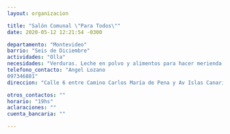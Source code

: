 ```yaml
---
layout: organizacion

title: "Salón Comunal \"Para Todos\""
date: 2020-05-12 12:21:54 -0300

departamento: "Montevideo"
barrio: "Seis de Diciembre"
actividades: "Olla"
necesidades: "Verduras. Leche en polvo y alimentos para hacer merienda los sábados"
telefono_contacto: "Angel Lozano
097346881"
direccion: "Calle 6 entre Camino Carlos María de Pena y Av Islas Canarias"

otros_contactos: ""
horario: "19hs"
aclaraciones: ""
cuenta_bancaria: ""

---
```

